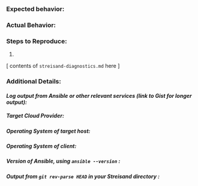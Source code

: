 <!--
Do you have a broad question? Are you suggesting a feature, e.g. a new VPN
service or cloud provider? If so, please create a new issue in the Streisand
Discussions repository instead:
https://github.com/StreisandEffect/streisand-discussions/issues/ 
-->

### Expected behavior:

### Actual Behavior:

### Steps to Reproduce:
1. 

<!--
If you have a `streisand-diagnostics.md` file in your Streisand directory please
paste its contents below. 
-->

[ contents of `streisand-diagnostics.md` here ]

<!--
If you *do not* have a `streisand-diagnostics.md` file to share, please answer 
the following questions below manually
-->
### Additional Details:
#### *Log output from Ansible or other relevant services (link to Gist for longer output):*
##### *Target Cloud Provider:*
##### *Operating System of target host:*
##### *Operating System of client:*
##### *Version of Ansible, using `ansible --version` :*
##### *Output from `git rev-parse HEAD` in your Streisand directory :*
